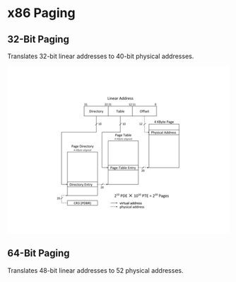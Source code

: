 # x86 Paging

## 32-Bit Paging

Translates 32-bit linear addresses to 40-bit physical addresses. 

![Linear-Address Translation to a 4-KByte Page using 32-Bit Paging](x86_32_linear_addr_4K.svg)

## 64-Bit Paging

Translates 48-bit linear addresses to 52 physical addresses.
